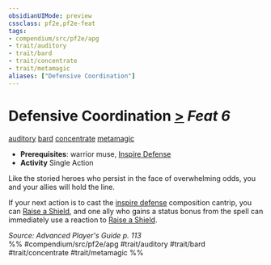 ```yaml
---
obsidianUIMode: preview
cssclass: pf2e,pf2e-feat
tags:
- compendium/src/pf2e/apg
- trait/auditory
- trait/bard
- trait/concentrate
- trait/metamagic
aliases: ["Defensive Coordination"]
---
```

# Defensive Coordination  [>](/rules/core-rulebook/chapter-9-playing-the-game.md#Actions "Single Action") *Feat 6*  
[auditory](/rules/traits/auditory.md)  [bard](/rules/traits/bard.md)  [concentrate](/rules/traits/concentrate.md)  [metamagic](/rules/traits/metamagic.md)  

- **Prerequisites**: warrior muse, [Inspire Defense](/compendium/feats/inspire-defense.md)
- **Activity** Single Action

Like the storied heroes who persist in the face of overwhelming odds, you and your allies will hold the line.

If your next action is to cast the [inspire defense](/compendium/spells/inspire-defense.md) composition cantrip, you can [Raise a Shield](/rules/actions/raise-a-shield.md), and one ally who gains a status bonus from the spell can immediately use a reaction to [Raise a Shield](/rules/actions/raise-a-shield.md).

*Source: Advanced Player's Guide p. 113*  
%% #compendium/src/pf2e/apg #trait/auditory #trait/bard #trait/concentrate #trait/metamagic %%